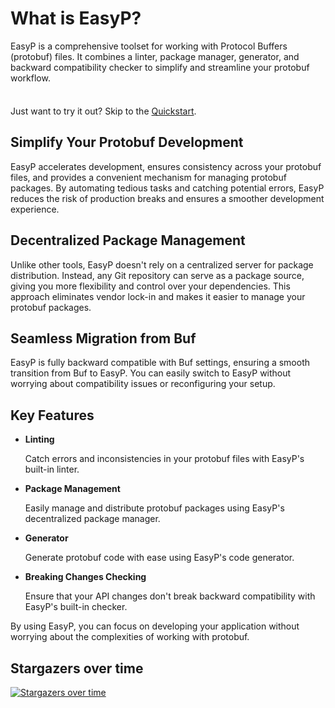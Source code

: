 # What is EasyP?

EasyP is a comprehensive toolset for working with Protocol Buffers (protobuf) files.
It combines a linter, package manager, generator, and
backward compatibility checker to simplify and streamline your protobuf workflow.

<div class="tip custom-block" style="padding-top: 8px">

Just want to try it out? Skip to the [Quickstart](./quickstart).

</div>

## Simplify Your Protobuf Development

EasyP accelerates development, ensures consistency across your protobuf files, and provides a convenient mechanism for
managing protobuf packages.
By automating tedious tasks and catching potential errors, EasyP reduces the risk of production breaks and ensures a
smoother development experience.

## Decentralized Package Management

Unlike other tools, EasyP doesn't rely on a centralized server for package distribution.
Instead, any Git repository can serve as a package source, giving you more flexibility and control over your
dependencies.
This approach eliminates vendor lock-in and makes it easier to manage your protobuf packages.

## Seamless Migration from Buf

EasyP is fully backward compatible with Buf settings, ensuring a smooth transition from Buf to EasyP.
You can easily switch to EasyP without worrying about compatibility issues or reconfiguring your setup.

## Key Features

- **Linting**

  Catch errors and inconsistencies in your protobuf files with EasyP's built-in linter.

- **Package Management**

  Easily manage and distribute protobuf packages using EasyP's decentralized package manager.

- **Generator**

  Generate protobuf code with ease using EasyP's code generator.

- **Breaking Changes Checking**

  Ensure that your API changes don't break backward compatibility with EasyP's built-in checker.

By using EasyP, you can focus on developing your application without worrying about the complexities of working with protobuf.

## Stargazers over time
[![Stargazers over time](https://starchart.cc/easyp-tech/easyp.svg?variant=adaptive)](https://starchart.cc/easyp-tech/easyp)